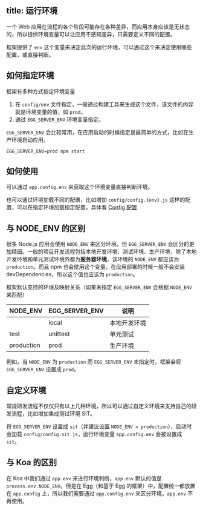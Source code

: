title: 运行环境
---

一个 Web 应用在流程的各个阶段可能存在各种差异，而应用本身应该是无状态的，所以提供环境变量可以让应用不感知差异，只需要定义不同的配置。

框架提供了 `env` 这个变量来决定此次的运行环境，可以通过这个来决定使用哪些配置，或直接判断。

## 如何指定环境

框架有多种方式指定环境变量

1. 在 `config/env` 文件指定，一般通过构建工具来生成这个文件，该文件的内容就是环境变量的值，如 `prod`。
1. 通过 `EGG_SERVER_ENV` 环境变量指定。

`EGG_SERVER_ENV` 会比较常用，在应用启动的时候指定是最简单的方式，比如在生产环境启动应用。

```shell
EGG_SERVER_ENV=prod npm start
```

## 如何使用

可以通过 `app.config.env` 来获取这个环境变量直接判断环境。

也可以通过环境加载不同的配置，比如增加 `config/config.{env}.js` 这样的配置，可以在指定环境加载指定配置，具体看 [Config 配置](./config.md)

## 与 NODE_ENV 的区别

很多 Node.js 应用会使用 `NODE_ENV` 来区分环境，但 `EGG_SERVER_ENV` 会区分的更加精细。一般的项目开发流程包括本地开发环境、测试环境、生产环境，除了本地开发环境和单元测试环境外都为**服务器环境**，该环境的 `NODE_ENV` 都应该为 `production`。而且 npm 也会使用这个变量，在应用部署的时候一般不会安装 devDependencies，所以这个值也应该为 `production`。

框架默认支持的环境及映射关系（如果未指定 `EGG_SERVER_ENV` 会根据 `NODE_ENV` 来匹配）

NODE_ENV   | EGG_SERVER_ENV | 说明
---------- | -------------- | ------------
           | local          | 本地开发环境
test       | unittest       | 单元测试
production | prod           | 生产环境

例如，当 `NODE_ENV` 为 `production` 而 `EGG_SERVER_ENV` 未指定时，框架会将 `EGG_SERVER_ENV` 设置成 `prod`。

## 自定义环境

常规研发流程不仅仅只有以上几种环境，所以可以通过自定义环境来支持自己的研发流程，比如增加集成测试环境 SIT。

将 `EGG_SERVER_ENV` 设置成 `sit`（并建议设置 `NODE_ENV = production`），启动时会加载 `config/config.sit.js`，运行环境变量 `app.config.env` 会被设置成 `sit`。

## 与 Koa 的区别

在 Koa 中我们通过 `app.env` 来进行环境判断，`app.env` 默认的值是 `process.env.NODE_ENV`。但是在 Egg（和基于 Egg 的框架）中，配置统一都放置在 `app.config` 上，所以我们需要通过 `app.config.env` 来区分环境，`app.env` 不再使用。
